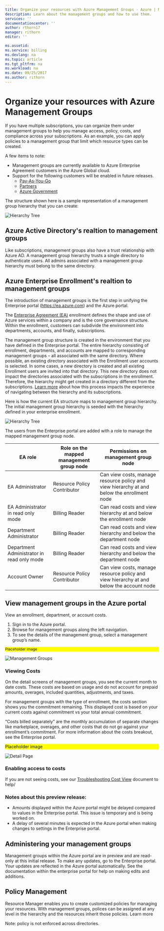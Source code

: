 ```yaml
---
title: Organize your resources with Azure Management Groups - Azure | Microsoft Docs
description: Learn about the management groups and how to use them. 
services: ''
documentationcenter: ''
author: rthorn17
manager: rithorn
editor: ''

ms.assetid: 
ms.service: billing
ms.devlang: na
ms.topic: article
ms.tgt_pltfrm: na
ms.workload: na
ms.date: 09/25/2017
ms.author: rithorn
---
```



# Organize your resources with Azure Management Groups 

If you have multiple subscriptions, you can organize them under management groups to help you manage access, policy, costs, and compliance across your subscriptions. As an example, you can apply policies to a management group that limit which resource types can be created.
 
A few items to note: 
* Management groups are currently available to Azure Enterprise Agreement customers in the Azure Global cloud. 
* Support for the following customers will be enabled in future releases. 
    * [Pay-As-You-Go](https://azure.microsoft.com/en-us/offers/ms-azr-0003p/)
    * [Partners](https://azure.microsoft.com/en-us/community/partners/)
    * [Azure Government](https://azure.microsoft.com/en-us/overview/clouds/government/)

The structure shown here is a sample representation of a management group hierarchy that you can create:

![Hierarchy Tree](media/billing-enterprise-mgmt-groups/tree.png)

## Azure Active Directory's realtion to management groups
Like subscriptions, management groups also have a trust relationship with Azure AD. A management group hierarchy trusts a single directory to authenticate users. All admins associated with a management group hierarchy must belong to the same directory.

## Azure Enterprise Enrollment's realtion to management groups
The introduction of management groups is the first step in unifying the Enterprise portal (https://ea.azure.com) and the Azure portal.

The [Enterprise Agreement (EA)](https://azure.microsoft.com/en-us/pricing/enterprise-agreement/) enrollment defines the shape and use of Azure services within a company and is the core governance structure. Within the enrollment, customers can subdivide the environment into departments, accounts, and finally, subscriptions. 

The management group structure is created in the environment that you have defined in the Enterprise portal. The entire hierarchy consisting of enrollment, departments, and accounts are mapped to corresponding management groups – all associated with the same directory. Where possible, an existing directory associated with the Enrollment user accounts is selected. In some cases, a new directory is created and all existing Enrollment users are invited into that directory. This new directory does not impact the directories associated with the subscriptions in the enrollment. Therefore, the hierarchy might get created in a directory different from the subscriptions. [Learn more](billing-enterprise-mgmt-grp-find.md) about how this process impacts the experience of navigating between the hierarchy and its subscriptions.

Here is how the current EA structure maps to management group hierarchy. The initial management group hierarchy is seeded with the hierarchy defined in your enterprise enrollment. 

![Hierarchy Tree](media/billing-enterprise-mgmt-groups/tree2.png)

The users from the Enterprise portal are added with a role to manage the mapped management group node.

|    EA role                                       |    Role on the mapped management   group node    |    Permissions on management   group node                                                          |
|--------------------------------------------------|--------------------------------------------------|----------------------------------------------------------------------------------------------------|
|    EA Administrator                              |    Resource Policy Contributor                   |    Can view costs, manage resource policy and view hierarchy at and   below the enrollment node    |
|    EA Administrator in read only mode            |    Billing Reader                                |    Can read costs and view hierarchy at and below the enrollment node                              |
|    Department Administrator                      |    Billing Reader                                |    Can read costs and view hierarchy and below the department node                                 |
|    Department Administrator in read only mode    |    Billing Reader                                |    Can read costs and view hierarchy and below the department node                                 |
|    Account Owner                                 |    Resource Policy Contributor                   |    Can view costs, manage resource policy and view hierarchy at and   below the account node       |


## View management groups in the Azure portal

View an enrollment, department, or account costs.  
1.	Sign in to the Azure portal.
2.	Browse for management groups along the left navigation. 
3.	To see the details of the management group, select a management group’s name.

<p style="font-size:12px; background-color:yellow">Placeholder image<p>

![Management Groups](media/billing-enterprise-mgmt-groups/mgmt-groups-main.png)

### Viewing Costs 
On the detail screens of management groups, you see the current month to date costs.  These costs are based on usage and do not account for prepaid amounts, overages, included quantities, adjustments, and taxes.  

For management groups with the type of enrollment, the costs section shows you the commitment remaining.  This displayed cost is based on your current costs against commitment vs your total annual commitment.  

“Costs billed separately” are the monthly accumulation of separate changes like marketplace, overages, and other costs that do not go against your enrollment’s commitment.  For more information about the costs breakout, see the Enterprise portal. 

<p style="font-size:12 px; background-color:yellow">Placeholder image<p>

![Detail Page](media/billing-enterprise-mgmt-groups/enterprise-detail.png)

### Enabling access to costs
If you are not seeing costs, see our [Troubleshooting Cost View](billing-enterprise-mgmt-grp-troubleshoot-cost-view.md) document to help/  

### Notes about this preview release: 
* Amounts displayed within the Azure portal might be delayed compared to values in the Enterprise portal. This issue is temporary and is being worked on.
* A delay of several minutes is expected in the Azure portal when making changes to settings in the Enterprise portal. 


## Administering your management groups
Management groups within the Azure portal are in preview and are read-only at this initial release. To make any updates, go to the Enterprise portal. Your updates are reflected in the Azure portal automatically. 
See the documentation within the enterprise portal for help on making edits and additions.   

## Policy Management
Resource Manager enables you to create customized policies for managing your resources. With management groups, polices can be assigned at any level in the hierarchy and the resources inherit those policies.  Learn more

 Note: policy is not enforced across directories. 
